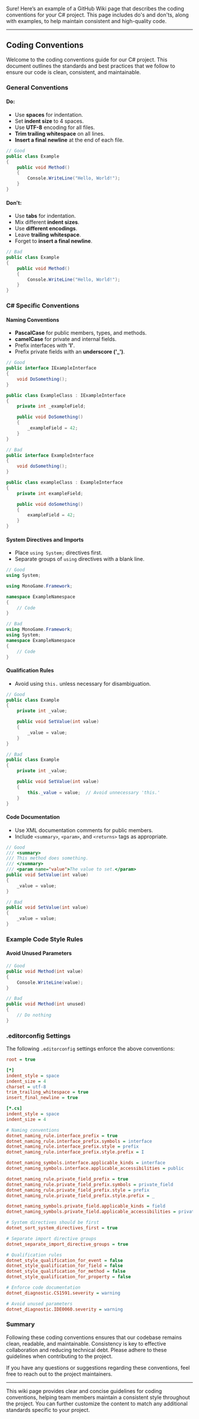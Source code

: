 Sure! Here’s an example of a GitHub Wiki page that describes the coding conventions for your C# project. This page includes do's and don'ts, along with examples, to help maintain consistent and high-quality code.

---

## Coding Conventions

Welcome to the coding conventions guide for our C# project. This document outlines the standards and best practices that we follow to ensure our code is clean, consistent, and maintainable.

### General Conventions

#### Do:

- Use **spaces** for indentation.
- Set **indent size** to 4 spaces.
- Use **UTF-8** encoding for all files.
- **Trim trailing whitespace** on all lines.
- **Insert a final newline** at the end of each file.

```csharp
// Good
public class Example
{
    public void Method()
    {
        Console.WriteLine("Hello, World!");
    }
}
```

#### Don't:

- Use **tabs** for indentation.
- Mix different **indent sizes**.
- Use **different encodings**.
- Leave **trailing whitespace**.
- Forget to **insert a final newline**.

```csharp
// Bad
public class Example
{
	public void Method()
	{
	    Console.WriteLine("Hello, World!");
	}
}
```

### C# Specific Conventions

#### Naming Conventions

- **PascalCase** for public members, types, and methods.
- **camelCase** for private and internal fields.
- Prefix interfaces with **'I'**.
- Prefix private fields with an **underscore ('_')**.

```csharp
// Good
public interface IExampleInterface
{
    void DoSomething();
}

public class ExampleClass : IExampleInterface
{
    private int _exampleField;

    public void DoSomething()
    {
        _exampleField = 42;
    }
}
```

```csharp
// Bad
public interface ExampleInterface
{
    void doSomething();
}

public class exampleClass : ExampleInterface
{
    private int exampleField;

    public void doSomething()
    {
        exampleField = 42;
    }
}
```

#### System Directives and Imports

- Place `using System;` directives first.
- Separate groups of `using` directives with a blank line.

```csharp
// Good
using System;

using MonoGame.Framework;

namespace ExampleNamespace
{
    // Code
}
```

```csharp
// Bad
using MonoGame.Framework;
using System;
namespace ExampleNamespace
{
    // Code
}
```

#### Qualification Rules

- Avoid using `this.` unless necessary for disambiguation.

```csharp
// Good
public class Example
{
    private int _value;

    public void SetValue(int value)
    {
        _value = value;
    }
}
```

```csharp
// Bad
public class Example
{
    private int _value;

    public void SetValue(int value)
    {
        this._value = value;  // Avoid unnecessary 'this.'
    }
}
```

#### Code Documentation

- Use XML documentation comments for public members.
- Include `<summary>`, `<param>`, and `<returns>` tags as appropriate.

```csharp
// Good
/// <summary>
/// This method does something.
/// </summary>
/// <param name="value">The value to set.</param>
public void SetValue(int value)
{
    _value = value;
}
```

```csharp
// Bad
public void SetValue(int value)
{
    _value = value;
}
```

### Example Code Style Rules

#### Avoid Unused Parameters

```csharp
// Good
public void Method(int value)
{
    Console.WriteLine(value);
}
```

```csharp
// Bad
public void Method(int unused)
{
    // Do nothing
}
```

### .editorconfig Settings

The following `.editorconfig` settings enforce the above conventions:

```ini
root = true

[*]
indent_style = space
indent_size = 4
charset = utf-8
trim_trailing_whitespace = true
insert_final_newline = true

[*.cs]
indent_style = space
indent_size = 4

# Naming conventions
dotnet_naming_rule.interface_prefix = true
dotnet_naming_rule.interface_prefix.symbols = interface
dotnet_naming_rule.interface_prefix.style = prefix
dotnet_naming_rule.interface_prefix.style.prefix = I

dotnet_naming_symbols.interface.applicable_kinds = interface
dotnet_naming_symbols.interface.applicable_accessibilities = public

dotnet_naming_rule.private_field_prefix = true
dotnet_naming_rule.private_field_prefix.symbols = private_field
dotnet_naming_rule.private_field_prefix.style = prefix
dotnet_naming_rule.private_field_prefix.style.prefix = _

dotnet_naming_symbols.private_field.applicable_kinds = field
dotnet_naming_symbols.private_field.applicable_accessibilities = private

# System directives should be first
dotnet_sort_system_directives_first = true

# Separate import directive groups
dotnet_separate_import_directive_groups = true

# Qualification rules
dotnet_style_qualification_for_event = false
dotnet_style_qualification_for_field = false
dotnet_style_qualification_for_method = false
dotnet_style_qualification_for_property = false

# Enforce code documentation
dotnet_diagnostic.CS1591.severity = warning

# Avoid unused parameters
dotnet_diagnostic.IDE0060.severity = warning
```

### Summary

Following these coding conventions ensures that our codebase remains clean, readable, and maintainable. Consistency is key to effective collaboration and reducing technical debt. Please adhere to these guidelines when contributing to the project.

If you have any questions or suggestions regarding these conventions, feel free to reach out to the project maintainers.

---

This wiki page provides clear and concise guidelines for coding conventions, helping team members maintain a consistent style throughout the project. You can further customize the content to match any additional standards specific to your project.
